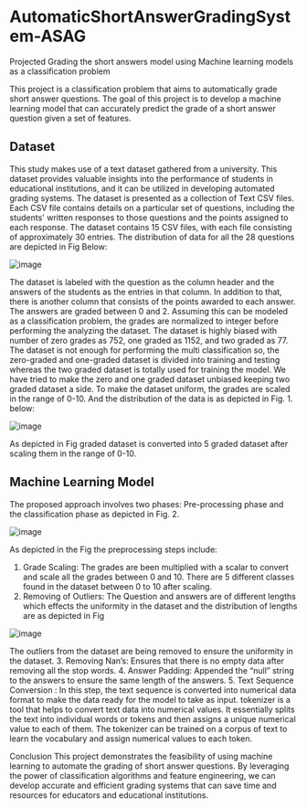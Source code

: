# AutomaticShortAnswerGradingSystem-ASAG
Projected Grading the short answers model using Machine learning models as a classification problem

This project is a classification problem that aims to automatically grade short answer questions. The goal of this project is to develop a machine learning model that can accurately predict the grade of a short answer question given a set of features.

## Dataset
This study makes use of a text dataset gathered from a university. This dataset provides valuable insights into the performance of students in educational institutions, and it can be utilized in developing automated grading systems. The dataset is presented as a collection of Text CSV files. Each CSV file contains details on a particular set of questions, including the students' written responses to those questions and the points assigned to each response. The dataset contains 15 CSV files, with each file consisting of approximately 30 entries. The distribution of data for all the 28 questions are depicted in Fig Below: 

![image](https://user-images.githubusercontent.com/102232692/227260762-295a38f1-a911-4a27-9691-ba8a5b5d8e47.png)

The dataset is labeled with the question as the column header and the answers of the students as the entries in that column. In addition to that, there is another column that consists of the points awarded to each answer. The answers are graded between 0 and 2. Assuming this can be modeled as a classification problem, the grades are normalized to integer before performing the analyzing the dataset. The dataset is highly biased with number of zero grades as 752, one graded as 1152, and two graded as 77. The dataset is not enough for performing the multi classification so, the zero-graded and one-graded dataset is divided into training and testing whereas the two graded dataset is totally used for training the model. We have tried to make the zero and one graded dataset unbiased keeping two graded dataset a side. To make the dataset uniform, the grades are scaled in the range of 0-10. And the distribution of the data is as depicted in Fig. 1. below: 
 
![image](https://user-images.githubusercontent.com/102232692/227260813-0933d12d-a1eb-46a8-a188-4a0ab8cdf276.png)

As depicted in Fig graded dataset is converted into 5 graded dataset after scaling them in the range of 0-10. 


## Machine Learning Model
The proposed approach involves two phases: Pre-processing phase and the classification phase as depicted in Fig. 2. 

 
![image](https://user-images.githubusercontent.com/102232692/227261137-8c21786b-a045-499a-b378-d8392cc45a38.png)

As depicted in the Fig the preprocessing steps include:
 
1.	Grade Scaling: The grades are been multiplied with a scalar to convert and scale all the grades between 0 and 10. There are 5 different classes found in the dataset between 0 to 10 after scaling. 
2.	Removing of Outliers: The Question and answers are of different lengths which effects the uniformity in the dataset and the distribution of lengths are as depicted in Fig
         
![image](https://user-images.githubusercontent.com/102232692/227261267-07500f7f-fcc5-4994-a33f-8a8d18d1e019.png)

The outliers from the dataset are being removed to ensure the uniformity in the dataset. 
3.	Removing Nan’s: Ensures that there is no empty data after removing all the stop words.
4.	Answer Padding: Appended the “null” string to the answers to ensure the same length of the answers. 
5.	Text Sequence Conversion : In this step, the text sequence is converted into numerical data format to make the data ready for the model to take as input. tokenizer is a tool that helps to convert text data into numerical values. It essentially splits the text into individual words or tokens and then assigns a unique numerical value to each of them. The tokenizer can be trained on a corpus of text to learn the vocabulary and assign numerical values to each token.


Conclusion
This project demonstrates the feasibility of using machine learning to automate the grading of short answer questions. By leveraging the power of classification algorithms and feature engineering, we can develop accurate and efficient grading systems that can save time and resources for educators and educational institutions.
